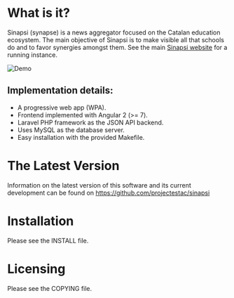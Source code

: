 What is it?
===========

Sinapsi (synapse) is a news aggregator focused on the Catalan education ecosystem. The main objective of Sinapsi is to make visible all that schools do and to favor synergies amongst them. See the main [Sinapsi website](https://sinapsi.xtec.cat/) for a running instance.

![Demo](https://raw.githubusercontent.com/joansalasoler/assets/master/demos/sinapsi-2.1.gif)

Implementation details:
-----------------------

* A progressive web app (WPA).
* Frontend implemented with Angular 2 (>= 7).
* Laravel PHP framework as the JSON API backend.
* Uses MySQL as the database server.
* Easy installation with the provided Makefile.

The Latest Version
==================

Information on the latest version of this software and its current
development can be found on https://github.com/projectestac/sinapsi

Installation
============

Please see the INSTALL file.

Licensing
=========

Please see the COPYING file.
